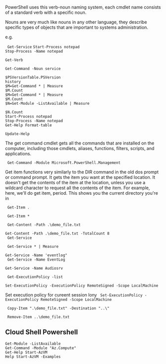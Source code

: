 PowerShell uses this verb-noun naming system,
each cmdlet name consists of a standard verb with a specific noun.


Nouns are very much like nouns in any other language,
they describe specific types of objects that are important to systems
administration.

e.g.

` Get-Service`
`Start-Process notepad`  
`Stop-Process -Name notepad`  

`Get-Verb`  

`Get-Command -Noun service`  



`$PSVersionTable.PSVersion`  
`history`  
`$M=Get-Command * | Measure`  
`$M.Count`  
`$M=Get-Command * | Measure`  
`$M.Count`  
`$N=Get-Module -ListAvailable | Measure`  

`$N.Count`  
`Start-Process notepad`  
`Stop-Process -Name notepad`  
`Get-Help Format-table`  

`Update-Help`  

The get command cmdlet gets all the commands that are installed on the computer,
including those cmdlets, aliases, functions, filters, scripts,
and applications.

` Get-Command -Module Microsoft.PowerShell.Management`  


Get item functions very similarly to the DIR command in the old dos
prompt or command prompt. It gets the item you want at the specified location.
It doesn't get the contents of the item at the location,
unless you use a wildcard character to request all the contents of the item.
For example, here, we'll do get item, period.
This shows you the current directory you're in

` Get-Item .`  

` Get-Item *`  

` Get-Content -Path .\demo_file.txt`

`Get-Content -Path .\demo_file.txt -TotalCount 8`  
` Get-Service`

` Get-Service * | Measure`  

`Get-Service -Name 'eventlog"`  
` Get-Service -Name EventLog` 

`Get-Service -Name Audiosrv` 


` Get-ExecutionPolicy -list`  

`Set-ExecutionPolicy -ExecutionPolicy RemoteSigned -Scope LocalMachine`  

Set execution policy for cureent session lony
` Set-ExecutionPolicy -ExecutionPolicy RemoteSigned -Scope LocalMachine`  


` Copy-Item ".\demo_file.txt" -Destination "..\"`  

` Remove-Item ..\demo_file.txt`  

Cloud Shell Powershell  
------------------------
`Get-Module -ListAvailable`  
`Get-Command -Module "Az.Compute"`  
`Get-Help Start-AzVM`  
`Help Start-AzVM -Examples`  